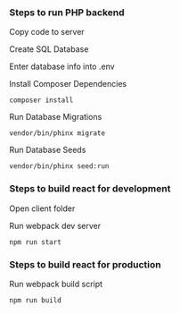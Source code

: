 ### Steps to run PHP backend

Copy code to server

Create SQL Database

Enter database info into .env

Install Composer Dependencies

    composer install

Run Database Migrations

    vendor/bin/phinx migrate

Run Database Seeds

    vendor/bin/phinx seed:run





### Steps to build react for development

Open client folder


Run webpack dev server

    npm run start



### Steps to build react for production

Run webpack build script
  
    npm run build